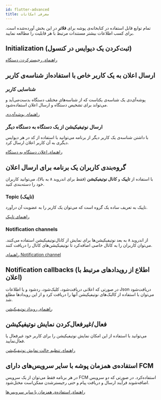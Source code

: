```yaml
---
id: flutter-advanced
title: معرفی امکانات
---
```


تمام توابع قابل استفاده در کتابخانه‌ی پوشه برای **فلاتر** در این بخش آورده‌شده است. برای کسب اطلاعات بیشتر مستندات مرتبط با هر قابلیت را مطالعه نمایید.

## Initialization (ثبت‌کردن یک دیوایس در کنسول)

[راهنمای رجیسترکردن دستگاه](/docs/flutter/flutter-init)

## ارسال اعلان به یک کاربر خاص با استفاده‌از شناسه‌ی کاربر

### شناسایی کاربر

پوشه‌آی‌دی یک شناسه‌ی یکتاست که از شناسه‌های مختلف دستگاه بدست‌می‌آید و می‌تواند برای تشخیص دستگاه و ارسال اعلان استفاده‌شود.

[راهنمای پوشه‌آی‌دی](/docs/flutter/flutter-pusheid)

### ارسال نوتیفیکیشن از یک دستگاه به دستگاه دیگر

با داشتن شناسه‌ی یک کاربر دیگر از برنامه می‌توانید با استفاده از کد در هر دیوایس دیگری به آن کاربر اعلان ارسال کرد.

[راهنمای اعلان دستگاه به دستگاه](/docs/flutter/flutter-d2d)



## گروه‌بندی کاربران یک برنامه برای ارسال اعلان

با استفاده از **تاپیک** و **کانال نوتیفیکیشن** (فقط برای اندروید ۸ به بالا)، می‌توانید کاربران خود را دسته‌بندی کنید.

### Topic (تاپیک)

تاپیک به تعریف ساده یک گروه است که می‌توان یک کاربر را به عضویت آن درآورد.

[راهنمای تاپیک](/docs/flutter/flutter-topic)

### Notification channels

از اندروید ۸ به بعد نوتیفیکیشن‌ها برای نمایش از کانال‌نوتیفیکیشن استفاده می‌کنند. می‌توان کاربران را به کانال خاصی اضافه‌کرد تا نوتیفیکیشن‌های کانال را دریافت کنند.

[راهنمای Notification channel](/docs/flutter/flutter-channel)

## Notification callbacks (اطلاع از رویدادهای مرتبط با اعلان‌)

در صورتی که اعلانی دریافت‌شود، کلیک‌شود، ردشود و یا اطلاعات Json دریافت‌شود می‌توان با استفاده از کالبک‌های نوتیفیکیشن آنها را دریافت کرد و از این رویدادها مطلع شد.

[راهنمای رویداد نوتیفیکیشن](/docs/flutter/flutter-listener)

## فعال/غیرفعال‌کردن نمایش نوتیفیکیشن
می‌توانید با استفاده از این امکان نمایش نوتیفیکیشن را برای کاربر خود غیرفعال یا فعال‌نمایید.

[راهنمای تنظیم حالت نمایش نوتیفیکیشن](/docs/flutter/flutter-disable)


## استفاده‌ی همزمان پوشه با سایر سرویس‌های دارای FCM

در هر برنامه فقط می‌توان از یک سرویس FCM استفاده‌کرد. در صورتی که دو سرویس اضافه‌شوند فرآیند ارسال و دریافت پیام و حتی رجیسترشدن ممکن‌است مختل‌شود.

[راهنمای استفاده‌ی همزمان با سایر سرویس‌ها](/docs/flutter/flutter-fcm)